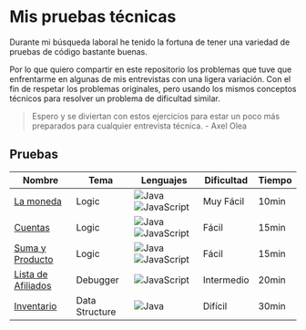 # Mis pruebas técnicas

Durante mi búsqueda laboral he tenido la fortuna de tener una variedad de pruebas de código bastante buenas.

Por lo que quiero compartir en este repositorio los problemas que tuve que enfrentarme en algunas de mis entrevistas con una ligera variación.
Con el fin de respetar los problemas originales, pero usando los mismos conceptos técnicos para resolver un problema de dificultad similar.

> Espero y se diviertan con estos ejercicios para estar un poco más preparados para cualquier entrevista técnica. - Axel Olea

## Pruebas

| Nombre                  | Tema           | Lenguajes                       | Dificultad | Tiempo |
|-------------------------|----------------|---------------------------------|------------|--------|
| [La moneda][1]          | Logic          | ![Java][java] ![JavaScript][js] | Muy Fácil  | 10min  |
| [Cuentas][2]            | Logic          | ![Java][java] ![JavaScript][js] | Fácil      | 15min  |
| [Suma y Producto][3]    | Logic          | ![Java][java] ![JavaScript][js] | Fácil      | 15min  |
| [Lista de Afiliados][4] | Debugger       | ![JavaScript][js]               | Intermedio | 20min  |
| [Inventario][5]         | Data Structure | ![Java][java]                   | Difícil    | 30min  |

[java]: https://img.shields.io/badge/java-%23ED8B00.svg?style=for-the-badge&logo=openjdk&logoColor=white
[js]: https://img.shields.io/badge/javascript-%23323330.svg?style=for-the-badge&logo=javascript&logoColor=%23F7DF1E
[1]: https://github.com/axelolea/pruebas-tecnicas-jr
[2]: https://github.com/axelolea/pruebas-tecnicas-jr
[3]: https://github.com/axelolea/pruebas-tecnicas-jr
[4]: https://github.com/axelolea/pruebas-tecnicas-jr
[5]: https://github.com/axelolea/pruebas-tecnicas-jr